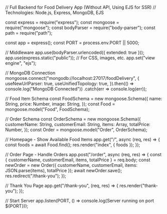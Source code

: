 // Full Backend for Food Delivery App (Without API, Using EJS for SSR)
// Technologies: Node.js, Express, MongoDB, EJS

const express = require("express");
const mongoose = require("mongoose");
const bodyParser = require("body-parser");
const path = require("path");

const app = express();
const PORT = process.env.PORT || 5000;

// Middleware
app.use(bodyParser.urlencoded({ extended: true }));
app.use(express.static("public")); // For CSS, images, etc.
app.set("view engine", "ejs");

// MongoDB Connection
mongoose.connect("mongodb://localhost:27017/foodDelivery", {
    useNewUrlParser: true,
    useUnifiedTopology: true,
}).then(() => console.log("MongoDB Connected"))
  .catch(err => console.log(err));

// Food Item Schema
const FoodSchema = new mongoose.Schema({
    name: String,
    price: Number,
    image: String,
});
const Food = mongoose.model("Food", FoodSchema);

// Order Schema
const OrderSchema = new mongoose.Schema({
    customerName: String,
    customerEmail: String,
    items: Array,
    totalPrice: Number,
});
const Order = mongoose.model("Order", OrderSchema);

// Homepage - Show Available Food Items
app.get("/", async (req, res) => {
    const foods = await Food.find();
    res.render("index", { foods });
});

// Order Page - Handle Orders
app.post("/order", async (req, res) => {
    const { customerName, customerEmail, items, totalPrice } = req.body;
    const newOrder = new Order({ customerName, customerEmail, items: JSON.parse(items), totalPrice });
    await newOrder.save();
    res.redirect("/thank-you");
});

// Thank You Page
app.get("/thank-you", (req, res) => {
    res.render("thank-you");
});

// Start Server
app.listen(PORT, () => console.log(Server running on port ${PORT}));
